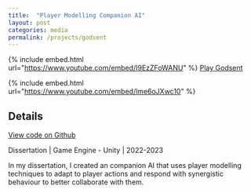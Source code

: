 ```yaml
---
title:  "Player Modelling Companion AI"
layout: post
categories: media
permalink: /projects/godsent
---
```


{% include embed.html url="https://www.youtube.com/embed/I9EzZFoWANU" %}
[Play Godsent](https://eggicalgirl.itch.io/godsent)

{% include embed.html url="https://www.youtube.com/embed/lme6oJXwc10" %}

## Details

[View code on Github](https://github.com/andrewscott02/Action-Game)

Dissertation | Game Engine - Unity | 2022-2023

<p>
  In my dissertation, I created an companion AI that uses player modelling techniques to adapt to player actions and respond with synergistic behaviour to better collaborate with them.
</p>
